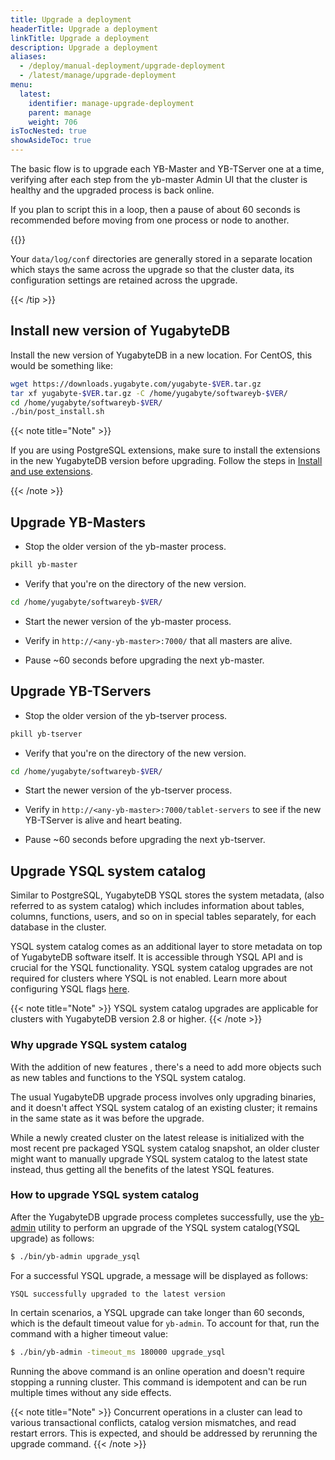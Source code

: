 ```yaml
---
title: Upgrade a deployment
headerTitle: Upgrade a deployment
linkTitle: Upgrade a deployment
description: Upgrade a deployment
aliases:
  - /deploy/manual-deployment/upgrade-deployment
  - /latest/manage/upgrade-deployment
menu:
  latest:
    identifier: manage-upgrade-deployment
    parent: manage
    weight: 706
isTocNested: true
showAsideToc: true
---
```


The basic flow is to upgrade each YB-Master and YB-TServer one at a time, verifying after each step from the yb-master Admin UI that the cluster is healthy and the upgraded process is back online.

If you plan to script this in a loop, then a pause of about 60 seconds is recommended before moving from one process or node to another.

{{<tip title="Preserving data and cluster configuration across upgrades" >}}

Your `data/log/conf` directories are generally stored in a separate location which stays the same across the upgrade so that the cluster data, its configuration settings are retained across the upgrade.

{{< /tip >}}

## Install new version of YugabyteDB

Install the new version of YugabyteDB in a new location. For CentOS, this would be something like:

```sh
wget https://downloads.yugabyte.com/yugabyte-$VER.tar.gz
tar xf yugabyte-$VER.tar.gz -C /home/yugabyte/softwareyb-$VER/
cd /home/yugabyte/softwareyb-$VER/
./bin/post_install.sh
```

{{< note title="Note" >}}

If you are using PostgreSQL extensions, make sure to install the extensions in the new YugabyteDB version before upgrading. Follow the steps in [Install and use extensions](../../api/ysql/extensions).

{{< /note >}}

## Upgrade YB-Masters

- Stop the older version of the yb-master process.

```sh
pkill yb-master
```

- Verify that you're on the directory of the new version.

```sh
cd /home/yugabyte/softwareyb-$VER/
```

- Start the newer version of the yb-master process.

- Verify in `http://<any-yb-master>:7000/` that all masters are alive.

- Pause ~60 seconds before upgrading the next yb-master.

## Upgrade YB-TServers

- Stop the older version of the yb-tserver process.

```sh
pkill yb-tserver
```

- Verify that you're on the directory of the new version.

```sh
cd /home/yugabyte/softwareyb-$VER/
```

- Start the newer version of the yb-tserver process.

- Verify in `http://<any-yb-master>:7000/tablet-servers` to see if the new YB-TServer is alive and heart beating.

- Pause ~60 seconds before upgrading the next yb-tserver.

## Upgrade YSQL system catalog

Similar to PostgreSQL, YugabyteDB YSQL stores the system metadata, (also referred to as system catalog) which includes information about tables, columns, functions, users, and so on in special tables separately, for each database in the cluster.

YSQL system catalog comes as an additional layer to store metadata on top of YugabyteDB software itself. It is accessible through YSQL API and is crucial for the YSQL functionality.
YSQL system catalog upgrades are not required for clusters where YSQL is not enabled. Learn more about configuring YSQL flags [here](../../reference/configuration/yb-tserver/#ysql-flags).

{{< note title="Note" >}}
YSQL system catalog upgrades are applicable for clusters with YugabyteDB version 2.8 or higher.
{{< /note >}}

### Why upgrade YSQL system catalog

With the addition of new features , there's a need to add more objects such as new tables and functions to the YSQL system catalog.

The usual YugabyteDB upgrade process involves only upgrading binaries, and it doesn't affect YSQL system catalog of an existing cluster; it remains in the same state as it was before the upgrade.

While a newly created cluster on the latest release is initialized with the most recent pre packaged YSQL system catalog snapshot, an older cluster might want to manually upgrade YSQL system catalog to the latest state instead, thus getting all the benefits of the latest YSQL features.

### How to upgrade YSQL system catalog

After the YugabyteDB upgrade process completes successfully, use the [yb-admin](../../admin/yb-admin/) utility to perform an upgrade of the YSQL system catalog(YSQL upgrade) as follows:

```sh
$ ./bin/yb-admin upgrade_ysql
```

For a successful YSQL upgrade, a message will be displayed as follows:

```output
YSQL successfully upgraded to the latest version
```

In certain scenarios, a YSQL upgrade can take longer than 60 seconds, which is the default timeout value for `yb-admin`. To account for that, run the command with a higher timeout value:

```sh
$ ./bin/yb-admin -timeout_ms 180000 upgrade_ysql
```

Running the above command is an online operation and doesn't require stopping a running cluster. This command is idempotent and can be run multiple times without any side effects.

{{< note title="Note" >}}
Concurrent operations in a cluster can lead to various transactional conflicts, catalog version mismatches, and read restart errors. This is expected, and should be addressed by rerunning the upgrade command.
{{< /note >}}
